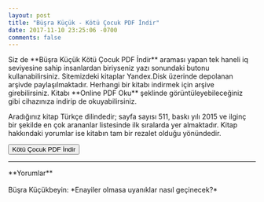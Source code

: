 ```yaml
---
layout: post
title: "Büşra Küçük - Kötü Çocuk PDF İndir"
date: 2017-11-10 23:25:06 -0700
comments: false
---
```


<p>Siz de **Büşra Küçük Kötü Çocuk PDF İndir** araması yapan tek haneli iq seviyesine sahip insanlardan biriyseniz yazı sonundaki butonu kullanabilirsiniz. Sitemizdeki kitaplar Yandex.Disk üzerinde depolanan arşivde paylaşılmaktadır. Herhangi bir kitabı indirmek için arşive girebilirsiniz. Kitabı **Online PDF Oku** şeklinde görüntüleyebileceğiniz gibi cihazınıza indirip de okuyabilirsiniz.</p>

<p>
Aradığınız kitap Türkçe dilindedir; sayfa sayısı 511, baskı yılı 2015 ve ilginç bir şekilde en çok arananlar listesinde ilk sıralarda yer almaktadır. Kitap hakkındaki yorumlar ise kitabın tam bir rezalet olduğu yönündedir.
</p>

<form><button type="submit" class="btn btn-success">Kötü Çocuk PDF İndir</button></form>

<hr>
**Yorumlar**<br/><br/>
Büşra Küçükbeyin: *Enayiler olmasa uyanıklar nasıl geçinecek?*
